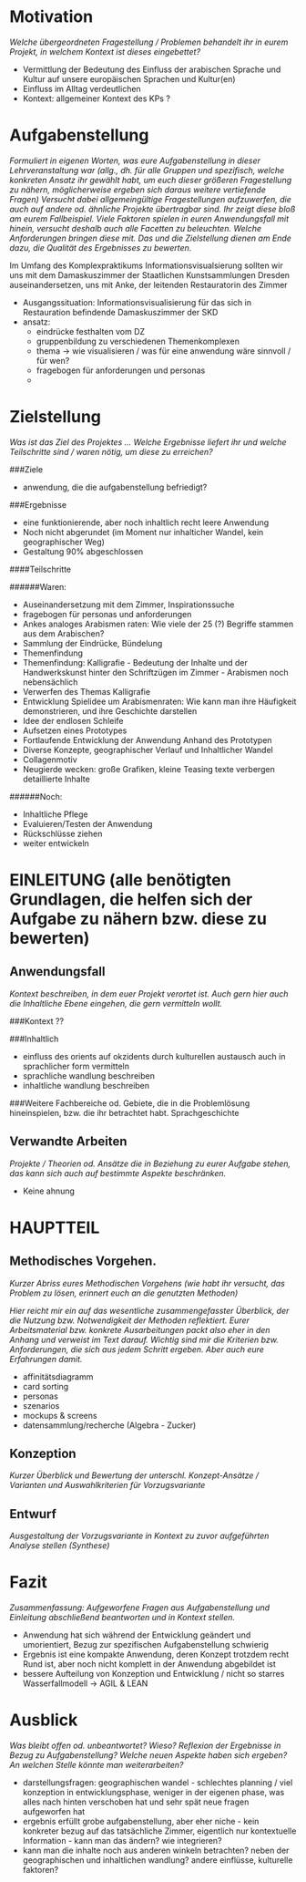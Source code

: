 # Motivation

_Welche übergeordneten Fragestellung  / Problemen behandelt ihr in eurem Projekt, in welchem Kontext ist dieses eingebettet?_

* Vermittlung der Bedeutung des Einfluss der arabischen Sprache und Kultur auf unsere europäischen Sprachen und Kultur(en)
* Einfluss im Alltag verdeutlichen
* Kontext: allgemeiner Kontext des KPs ?

# Aufgabenstellung
_Formuliert in eigenen Worten, was eure Aufgabenstellung in dieser Lehrveranstaltung war (allg., dh. für alle Gruppen und spezifisch, welche konkreten Ansatz ihr gewählt habt, um euch dieser größeren  Fragestellung zu nähern, möglicherweise ergeben sich daraus weitere vertiefende Fragen) Versucht dabei allgemeingültige Fragestellungen aufzuwerfen, die auch auf andere od. ähnliche Projekte übertragbar sind. Ihr zeigt diese bloß am eurem Fallbeispiel.  Viele Faktoren spielen in euren Anwendungsfall mit hinein, versucht deshalb auch alle Facetten zu beleuchten. Welche Anforderungen bringen diese mit. Das und die Zielstellung dienen am Ende dazu, die Qualität des Ergebnisses zu bewerten._

Im Umfang des Komplexpraktikums Informationsvisualsierung sollten wir uns mit dem Damaskuszimmer der Staatlichen Kunstsammlungen Dresden auseinandersetzen, uns mit Anke, der leitenden Restauratorin des Zimmer 

* Ausgangssituation: Informationsvisualisierung für das sich in Restauration befindende Damaskuszimmer der SKD
* ansatz:
	* eindrücke festhalten vom DZ 	 
	* gruppenbildung zu verschiedenen Themenkomplexen
	* thema -> wie visualisieren / was für eine anwendung wäre sinnvoll / für wen?
	* fragebogen für anforderungen und personas
	* 



# Zielstellung

_Was ist das Ziel des Projektes ... Welche Ergebnisse liefert ihr und welche Teilschritte sind / waren nötig, um diese zu erreichen?_

###Ziele

* anwendung, die die aufgabenstellung befriedigt?

###Ergebnisse

* eine funktionierende, aber noch inhaltlich recht leere Anwendung
* Noch nicht abgerundet (im Moment nur inhalticher Wandel, kein geographischer Weg)
* Gestaltung 90% abgeschlossen

####Teilschritte

######Waren:

* Auseinandersetzung mit dem Zimmer, Inspirationssuche
* fragebogen für personas und anforderungen
* Ankes analoges Arabismen raten: Wie viele der 25 (?) Begriffe stammen aus dem Arabischen?
* Sammlung der Eindrücke, Bündelung
* Themenfindung
* Themenfindung: Kalligrafie - Bedeutung der Inhalte und der Handwerkskunst hinter den Schriftzügen im Zimmer - Arabismen noch nebensächlich
* Verwerfen des Themas Kalligrafie
* Entwicklung Spielidee um Arabismenraten: Wie kann man ihre Häufigkeit demonstrieren, und ihre Geschichte darstellen
* Idee der endlosen Schleife
* Aufsetzen eines Prototypes
* Fortlaufende Entwicklung der Anwendung Anhand des Prototypen
* Diverse Konzepte, geographischer Verlauf und Inhaltlicher Wandel
* Collagenmotiv
* Neugierde wecken: große Grafiken, kleine Teasing texte verbergen detaillierte Inhalte


######Noch:

* Inhaltliche Pflege
* Evaluieren/Testen der Anwendung
* Rückschlüsse ziehen
* weiter entwickeln

# EINLEITUNG (alle benötigten Grundlagen, die helfen sich der Aufgabe zu nähern bzw. diese zu bewerten)

## Anwendungsfall
_Kontext beschreiben, in dem euer Projekt verortet ist. Auch gern hier auch die Inhaltliche Ebene eingehen, die gern vermitteln wollt._

###Kontext 
??

###Inhaltlich 
* einfluss des orients auf okzidents durch kulturellen austausch auch in sprachlicher form vermitteln 
* sprachliche wandlung beschreiben
* inhaltliche wandlung beschreiben

###Weitere Fachbereiche od. Gebiete, die in die Problemlösung hineinspielen, bzw. die ihr betrachtet habt.
Sprachgeschichte

## Verwandte Arbeiten
_Projekte / Theorien od. Ansätze die in Beziehung zu eurer Aufgabe stehen,  das kann sich auch auf bestimmte Aspekte beschränken._

* Keine ahnung

# HAUPTTEIL

## Methodisches Vorgehen.
_Kurzer Abriss eures Methodischen Vorgehens (wie habt ihr versucht, das Problem zu lösen, erinnert euch an die genutzten Methoden)_

_Hier reicht mir ein auf das wesentliche zusammengefasster Überblick, der die Nutzung bzw. Notwendigkeit der Methoden reflektiert. Eurer Arbeitsmaterial bzw. konkrete Ausarbeitungen packt also eher in den Anhang und verweist im Text darauf. Wichtig sind mir die Kriterien bzw. Anforderungen, die sich aus jedem Schritt ergeben. Aber auch eure Erfahrungen damit._

* affinitätsdiagramm
* card sorting
* personas
* szenarios
* mockups & screens
* datensammlung/recherche (Algebra - Zucker)

## Konzeption

_Kurzer Überblick und Bewertung der unterschl. Konzept-Ansätze / Varianten und Auswahlkriterien für Vorzugsvariante_


## Entwurf

_Ausgestaltung der Vorzugsvariante in Kontext zu zuvor aufgeführten Analyse stellen (Synthese)_

# Fazit
_Zusammenfassung: Aufgeworfene Fragen aus Aufgabenstellung und Einleitung abschließend beantworten und in Kontext stellen._

* Anwendung hat sich während der Entwicklung geändert und umorientiert, Bezug zur spezifischen Aufgabenstellung schwierig
* Ergebnis ist eine kompakte Anwendung, deren Konzept trotzdem recht Rund ist, aber noch nicht komplett in der Anwendung abgebildet ist
* bessere Aufteilung von Konzeption und Entwicklung / nicht so starres Wasserfallmodell -> AGIL & LEAN 


# Ausblick
_Was bleibt offen od. unbeantwortet? Wieso? Reflexion der Ergebnisse in Bezug zu Aufgabenstellung? Welche neuen Aspekte haben sich ergeben? An welchen Stelle könnte man weiterarbeiten?_

* darstellungsfragen: geographischen wandel - schlechtes planning / viel konzeption in entwicklungsphase, weniger in der eigenen phase, was alles nach hinten verschoben hat und sehr spät neue fragen aufgeworfen hat
* ergebnis erfüllt grobe aufgabenstellung, aber eher niche - kein konkreter bezug auf das tatsächliche Zimmer, eigentlich nur kontextuelle Information - kann man das ändern? wie integrieren?
* kann man die inhalte noch aus anderen winkeln betrachten? neben der geographischen und inhaltlichen wandlung? andere einflüsse, kulturelle faktoren?